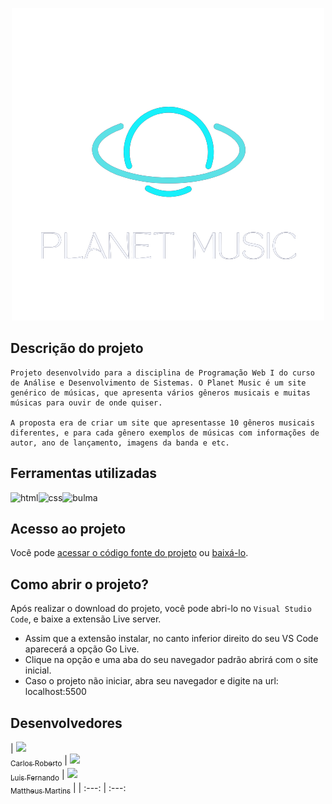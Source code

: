 <p align="center">
    <img width="500" height="500" alt="Planet Music" src="./img/planetmusicsemfundo.png">
</p>

## Descrição do projeto

<p align="justify">

    Projeto desenvolvido para a disciplina de Programação Web I do curso de Análise e Desenvolvimento de Sistemas. O Planet Music é um site genérico de músicas, que apresenta vários gêneros musicais e muitas músicas para ouvir de onde quiser. 
    
    A proposta era de criar um site que apresentasse 10 gêneros musicais diferentes, e para cada gênero exemplos de músicas com informações de autor, ano de lançamento, imagens da banda e etc. 

</p>


## Ferramentas utilizadas

<img src="https://icons8.com/icon/20909/html-5" alt="html" width="40" height="40"><img src="https://icons8.com/icon/21278/css3" alt="css" width="40" height="40"><img src="https://cdn.jsdelivr.net/gh/devicons/devicon/icons/bulma/bulma-plain.svg" alt="bulma" width="40" height="40">


## Acesso ao projeto

Você pode [acessar o código fonte do projeto](https://github.com/Mattheus-CM/Planet-Music) ou [baixá-lo](https://github.com/Mattheus-CM/Planet-Music/archive/refs/heads/main.zip).


## Como abrir o projeto?

Após realizar o download do projeto, você pode abri-lo no `Visual Studio Code`, e baixe a extensão Live server.

- Assim que a extensão instalar, no canto inferior direito do seu VS Code aparecerá a opção Go Live.
- Clique na opção e uma aba do seu navegador padrão abrirá com o site inicial.
- Caso o projeto não iniciar, abra seu navegador e digite na url: localhost:5500


## Desenvolvedores

| [<img src="https://avatars.githubusercontent.com/u/109044720?v=4" width=115><br><sub>Carlos Roberto</sub>](https://github.com/CarlosRLacerda/) | [<img src="https://avatars.githubusercontent.com/u/108010754?v=4" width=115><br><sub>Luis Fernando</sub>](https://github.com/Lufernando301/) | [<img src="https://avatars.githubusercontent.com/u/96598307?v=4" width=115><br><sub>Mattheus Martins</sub>](https://github.com/Mattheus-CM/) |
| :---: | :---: 